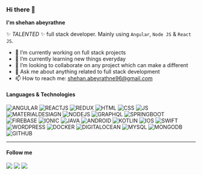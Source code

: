 ### Hi there 👋

**I'm shehan abeyrathne**

✨ _TALENTED_ ✨ full stack developer. Mainly using `Angular`, `Node JS` & `React JS`.

- 🔭 I’m currently working on full stack projects
- 🌱 I’m currently learning new things everyday
- 👯 I’m looking to collaborate on any project which can make a different
- 💬 Ask me about anything related to full stack development
- 📫 How to reach me: shehan.abeyrathne96@gmail.com

#### Languages & Technologies

![ANGULAR](https://img.shields.io/badge/-ANGULAR-dd1b16?style=flat&logo=angular&logoColor=ffffff)
![REACTJS](https://img.shields.io/badge/-REACTJS-61dbfb?style=flat&logo=React&logoColor=ffffff)
![REDUX](https://img.shields.io/badge/-REDUX-764ABC?style=flat&logo=redux&logoColor=ffffff)
![HTML](https://img.shields.io/badge/-HTML-E34F26?style=flat&logo=html5&logoColor=ffffff)
![CSS](https://img.shields.io/badge/-CSS-1572B6?style=flat&logo=css3&logoColor=ffffff)
![JS](https://img.shields.io/badge/-JS-F7DF1E?style=flat&logo=javascript&logoColor=ffffff)
![MATERIALDESIAGN](https://img.shields.io/badge/-MATERIAL-757575?style=flat&logo=materialdesign&logoColor=ffffff)
![NODEJS](https://img.shields.io/badge/-NODEJS-81bd01?style=flat&logo=node.js&logoColor=ffffff)
![GRAPHQL](https://img.shields.io/badge/-GRAPHQL-E434AA?style=flat&logo=graphql&logoColor=ffffff)
![SPRINGBOOT](https://img.shields.io/badge/-SPRINGBOOT-6DB33F?style=flat&logo=springboot&logoColor=ffffff)
![FIREBASE](https://img.shields.io/badge/-FIREBASE-FFCA28?style=flat&logo=firebase&logoColor=ffffff)
![IONIC](https://img.shields.io/badge/-IONIC-498aff?style=flat&logo=ionic&logoColor=ffffff)
![JAVA](https://img.shields.io/badge/-JAVA-007396?style=flat&logo=java&logoColor=ffffff)
![ANDROID](https://img.shields.io/badge/-ANDROID-3DDC84?style=flat&logo=android&logoColor=ffffff)
![KOTLIN](https://img.shields.io/badge/-KOTLIN-0095D5?style=flat&logo=kotlin&logoColor=ffffff)
![IOS](https://img.shields.io/badge/-IOS-000000?style=flat&logo=ios&logoColor=ffffff)
![SWIFT](https://img.shields.io/badge/-SWIFT-FA7343?style=flat&logo=swift&logoColor=ffffff)
![WORDPRESS](https://img.shields.io/badge/-WORDPRESS-21759B?style=flat&logo=wordpress&logoColor=ffffff)
![DOCKER](https://img.shields.io/badge/-DOCKER-2496ED?style=flat&logo=docker&logoColor=ffffff)
![DIGITALOCEAN](https://img.shields.io/badge/-DIGITALOCEAN-0080FF?style=flat&logo=digitalocean&logoColor=ffffff)
![MYSQL](https://img.shields.io/badge/-MYSQL-4479A1?style=flat&logo=mysql&logoColor=ffffff)
![MONGODB](https://img.shields.io/badge/-MONGODB-47A248?style=flat&logo=mongodb&logoColor=ffffff)
![GITHUB](https://img.shields.io/badge/-GITHUB-181717?style=flat&logo=github&logoColor=ffffff)

<hr>

#### Follow me 

[<img src="https://img.shields.io/badge/-LINKEDIN-0e76a8?style=for-the-badge&logo=linkedin&logoColor=ffffff"/>](https://www.linkedin.com/in/shehan-abeyrathne-58b262152/)
[<img src="https://img.shields.io/badge/-TWITTER-00acee?style=for-the-badge&logo=twitter&logoColor=ffffff"/>](https://twitter.com/shehan_96)
[<img src="https://img.shields.io/badge/-MEDIUM-333333?style=for-the-badge&logo=medium&logoColor=ffffff"/>](https://medium.com/@shehan_abeyrathne)
